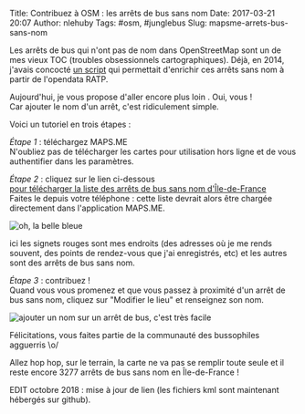 Title: Contribuez à OSM : les arrêts de bus sans nom
Date: 2017-03-21 20:07
Author: nlehuby
Tags: #osm, #junglebus
Slug: mapsme-arrets-bus-sans-nom

Les arrêts de bus qui n'ont pas de nom dans OpenStreetMap sont un de mes vieux TOC (troubles obsessionnels cartographiques).
Déjà, en 2014, j'avais concocté [un script](https://nlehuby.5apps.com/script-dintegration-des-arrets-de-bus-dans-osm-a-partir-de-navitiaio.html) qui permettait d'enrichir ces arrêts sans nom à partir de l'opendata RATP.

Aujourd'hui, je vous propose d'aller encore plus loin . Oui, vous !<br>
Car ajouter le nom d'un arrêt, c'est ridiculement simple.

Voici un tutoriel en trois étapes :

*Étape 1* : téléchargez MAPS.ME<br>
N'oubliez pas de télécharger les cartes pour utilisation hors ligne et de vous authentifier dans les paramètres.

*Étape 2* : cliquez sur le lien ci-dessous <br>
[pour télécharger la liste des arrêts de bus sans nom d'Île-de-France](https://nlehuby.github.io/kml_osm_survey/bussansnom.kml)<br>
Faites le depuis votre téléphone : cette liste devrait alors être chargée directement dans l'application MAPS.ME.

![oh, la belle bleue]({attach}images/20170321_bus_sans_nom/signets_1.png)

ici les signets rouges sont mes endroits (des adresses où je me rends souvent, des points de rendez-vous que j'ai enregistrés, etc) et les autres sont des arrêts de bus sans nom.

*Étape 3* : contribuez !<br>
Quand vous vous promenez et que vous passez à proximité d'un arrêt de bus sans nom, cliquez sur "Modifier le lieu" et renseignez son nom.

![ajouter un nom sur un arrêt de bus, c'est très facile]({attach}images/20170321_bus_sans_nom/signets_2.png)

Félicitations, vous faites partie de la communauté des bussophiles agguerris \o/

Allez hop hop, sur le terrain, la carte ne va pas se remplir toute seule et il reste encore 3277 arrêts de bus sans nom en Île-de-France !

EDIT octobre 2018 : mise à jour de lien (les fichiers kml sont maintenant hébergés sur github).
